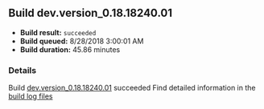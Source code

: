 ## Build dev.version_0.18.18240.01
- **Build result:** `succeeded`
- **Build queued:** 8/28/2018 3:00:01 AM
- **Build duration:** 45.86 minutes
### Details
Build [dev.version_0.18.18240.01](https://winappstudio.visualstudio.com/web/build.aspx?pcguid=a4ef43be-68ce-4195-a619-079b4d9834c2&builduri=vstfs%3a%2f%2f%2fBuild%2fBuild%2f26154) succeeded
Find detailed information in the [build log files](https://uwpctdiags.blob.core.windows.net/buildlogs/dev.version_0.18.18240.01_logs.zip)
